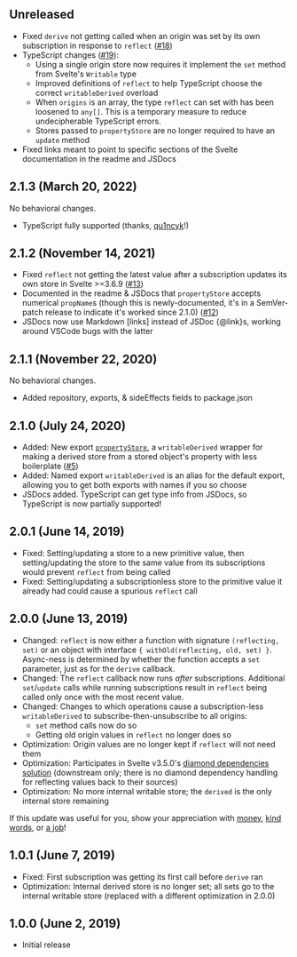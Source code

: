 ## Unreleased

- Fixed `derive` not getting called when an origin was set by its own subscription in response to `reflect` ([#18](https://github.com/PixievoltNo1/svelte-writable-derived/issues/18))
- TypeScript changes ([#19](https://github.com/PixievoltNo1/svelte-writable-derived/issues/19)):
	- Using a single origin store now requires it implement the `set` method from Svelte's `Writable` type
	- Improved definitions of `reflect` to help TypeScript choose the correct `writableDerived` overload
	- When `origins` is an array, the type `reflect` can set with has been loosened to `any[]`. This is a temporary measure to reduce undecipherable TypeScript errors.
	- Stores passed to `propertyStore` are no longer required to have an `update` method
- Fixed links meant to point to specific sections of the Svelte documentation in the readme and JSDocs

## 2.1.3 (March 20, 2022)

No behavioral changes.

- TypeScript fully supported (thanks, [qu1ncyk](https://github.com/qu1ncyk)!)

## 2.1.2 (November 14, 2021)

- Fixed `reflect` not getting the latest value after a subscription updates its own store in Svelte >=3.6.9 ([#13](https://github.com/PixievoltNo1/svelte-writable-derived/issues/13))
- Documented in the readme & JSDocs that `propertyStore` accepts numerical `propName`s (though this is newly-documented, it's in a SemVer-patch release to indicate it's worked since 2.1.0) ([#12](https://github.com/PixievoltNo1/svelte-writable-derived/issues/12))
- JSDocs now use Markdown \[links] instead of JSDoc {@link}s, working around VSCode bugs with the latter

## 2.1.1 (November 22, 2020)

No behavioral changes.

- Added repository, exports, & sideEffects fields to package.json

## 2.1.0 (July 24, 2020)

- Added: New export [`propertyStore`](README.md#named-export-propertystore), a `writableDerived` wrapper for making a derived store from a stored object's property with less boilerplate ([#5](https://github.com/PixievoltNo1/svelte-writable-derived/issues/5))
- Added: Named export `writableDerived` is an alias for the default export, allowing you to get both exports with names if you so choose
- JSDocs added. TypeScript can get type info from JSDocs, so TypeScript is now partially supported!

## 2.0.1 (June 14, 2019)

- Fixed: Setting/updating a store to a new primitive value, then setting/updating the store to the same value from its subscriptions would prevent `reflect` from being called
- Fixed: Setting/updating a subscriptionless store to the primitive value it already had could cause a spurious `reflect` call

## 2.0.0 (June 13, 2019)

- Changed: `reflect` is now either a function with signature `(reflecting, set)` or an object with interface `{ withOld(reflecting, old, set) }`. Async-ness is determined by whether the function accepts a `set` parameter, just as for the `derive` callback.
- Changed: The `reflect` callback now runs *after* subscriptions. Additional `set`/`update` calls while running subscriptions result in `reflect` being called only once with the most recent value.
- Changed: Changes to which operations cause a subscription-less `writableDerived` to subscribe-then-unsubscribe to all origins:
	- `set` method calls now do so
	- Getting old origin values in `reflect` no longer does so
- Optimization: Origin values are no longer kept if `reflect` will not need them
- Optimization: Participates in Svelte v3.5.0's [diamond dependencies solution](https://github.com/sveltejs/svelte/pull/2955) (downstream only; there is no diamond dependency handling for reflecting values back to their sources)
- Optimization: No more internal writable store; the `derived` is the only internal store remaining

If this update was useful for you, show your appreciation with [money](README.md#--with-money), [kind words](README.md#--with-kind-words), or [a job](README.md#--with-a-job)!

## 1.0.1 (June 7, 2019)

- Fixed: First subscription was getting its first call before `derive` ran
- Optimization: Internal derived store is no longer set; all sets go to the internal writable store (replaced with a different optimization in 2.0.0)

## 1.0.0 (June 2, 2019)

- Initial release